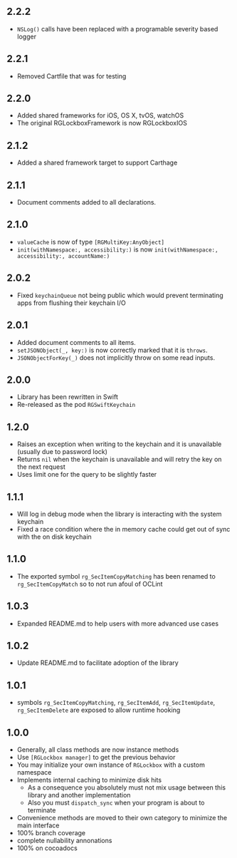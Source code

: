 ## 2.2.2
- `NSLog()` calls have been replaced with a programable severity based logger

## 2.2.1
- Removed Cartfile that was for testing

## 2.2.0
- Added shared frameworks for iOS, OS X, tvOS, watchOS
- The original RGLockboxFramework is now RGLockboxIOS

## 2.1.2
- Added a shared framework target to support Carthage

## 2.1.1
- Document comments added to all declarations.

## 2.1.0
- `valueCache` is now of type `[RGMultiKey:AnyObject]`
- `init(withNamespace:, accessibility:)` is now `init(withNamespace:, accessibility:, accountName:)`

## 2.0.2
- Fixed `keychainQueue` not being public which would prevent terminating apps from flushing their keychain I/O

## 2.0.1
- Added document comments to all items.
- `setJSONObject(_, key:)` is now correctly marked that it is `throws`.
- `JSONObjectForKey(_)` does not implicitly throw on some read inputs.

## 2.0.0
- Library has been rewritten in Swift
- Re-released as the pod `RGSwiftKeychain`

## 1.2.0
- Raises an exception when writing to the keychain and it is unavailable (usually due to password lock)
- Returns `nil` when the keychain is unavailable and will retry the key on the next request
- Uses limit one for the query to be slightly faster

## 1.1.1
- Will log in debug mode when the library is interacting with the system keychain
- Fixed a race condition where the in memory cache could get out of sync with the on disk keychain

## 1.1.0
- The exported symbol `rg_SecItemCopyMatching` has been renamed to `rg_SecItemCopyMatch` so to not run afoul of OCLint

## 1.0.3
- Expanded README.md to help users with more advanced use cases

## 1.0.2
- Update README.md to facilitate adoption of the library

## 1.0.1
- symbols `rg_SecItemCopyMatching`, `rg_SecItemAdd`, `rg_SecItemUpdate`, `rg_SecItemDelete` are exposed to allow runtime hooking

## 1.0.0
- Generally, all class methods are now instance methods
- Use `[RGLockbox manager]` to get the previous behavior
- You may initialize your own instance of `RGLockbox` with a custom namespace
- Implements internal caching to minimize disk hits
  - As a consequence you absolutely must not mix usage between this library and another implementation
  - Also you must `dispatch_sync` when your program is about to terminate
- Convenience methods are moved to their own category to minimize the main interface
- 100% branch coverage
- complete nullability annonations
- 100% on cocoadocs

